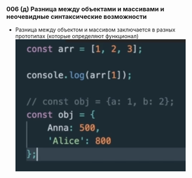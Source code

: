 ### **006 (д) Разница между объектами и массивами и неочевидные синтаксические возможности**

- Разница между объектом и массивом заключается в разных прототипах (которые определяют функционал)
![](_png/Pasted%20image%2020220908194523.png)